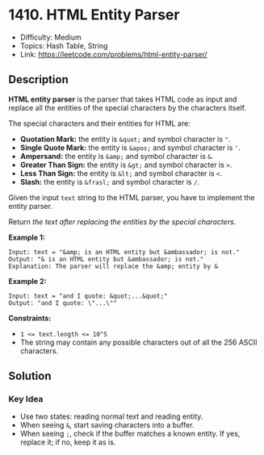 # 1410. HTML Entity Parser

- Difficulty: Medium
- Topics: Hash Table, String
- Link: https://leetcode.com/problems/html-entity-parser/

## Description

**HTML entity parser** is the parser that takes HTML code as input and replace all the entities of the special characters by the characters itself.

The special characters and their entities for HTML are:

- **Quotation Mark:** the entity is `&quot;` and symbol character is `"`.
- **Single Quote Mark:** the entity is `&apos;` and symbol character is `'`.
- **Ampersand:** the entity is `&amp;` and symbol character is `&`.
- **Greater Than Sign:** the entity is `&gt;` and symbol character is `>`.
- **Less Than Sign:** the entity is `&lt;` and symbol character is `<`.
- **Slash:** the entity is `&frasl;` and symbol character is `/`.

Given the input `text` string to the HTML parser, you have to implement the entity parser.

Return *the text after replacing the entities by the special characters*.

**Example 1:**

```
Input: text = "&amp; is an HTML entity but &ambassador; is not."
Output: "& is an HTML entity but &ambassador; is not."
Explanation: The parser will replace the &amp; entity by &
```

**Example 2:**

```
Input: text = "and I quote: &quot;...&quot;"
Output: "and I quote: \"...\""
```

**Constraints:**

- `1 <= text.length <= 10^5`
- The string may contain any possible characters out of all the 256 ASCII characters.

## Solution

### Key Idea

- Use two states: reading normal text and reading entity.
- When seeing `&`, start saving characters into a buffer.
- When seeing `;`, check if the buffer matches a known entity. If yes, replace it; if no, keep it as is.
